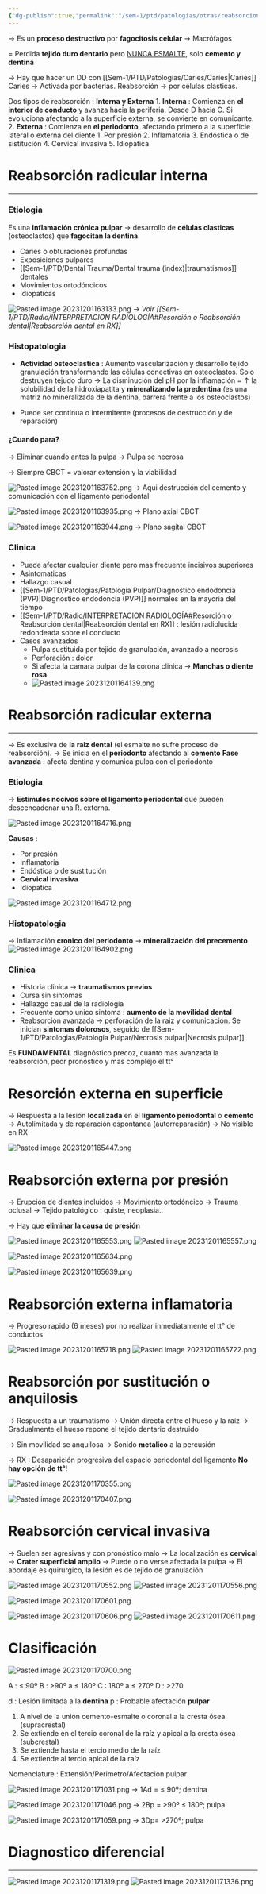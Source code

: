 ```yaml
---
{"dg-publish":true,"permalink":"/sem-1/ptd/patologias/otras/reabsorcion-dental/"}
---
```




→ Es un **proceso destructivo** por **fagocitosis celular** → Macrófagos

= Perdida **tejido duro dentario** pero <u>NUNCA ESMALTE</u>, solo **cemento y dentina**

→ Hay que hacer un DD con [[Sem-1/PTD/Patologias/Caries/Caries\|Caries]]
Caries → Activada por bacterias.
Reabsorción → por células clasticas.

Dos tipos de reabsorción : **Interna y Externa** 
	1. **Interna** : Comienza en **el interior de conducto** y avanza hacia la periferia. Desde D hacia C. Si evoluciona afectando a la superficie externa, se convierte en comunicante.
	2. **Externa** : Comienza en **el periodonto**, afectando primero a la superficie lateral o externa del diente
		1. Por presión
		2. Inflamatoria
		3. Endóstica o de sistitución
		4. Cervical invasiva
		5. Idiopatica

# Reabsorción radicular interna
---

### Etiologia

Es una **inflamación crónica pulpar** → desarrollo de **células clasticas** (osteoclastos) que **fagocitan la dentina**.
- Caries o obturaciones profundas
- Exposiciones pulpares
- [[Sem-1/PTD/Dental Trauma/Dental trauma (index)\|traumatismos]] dentales
- Movimientos ortodóncicos
- Idiopaticas

![Pasted image 20231201163133.png](/img/user/Sem-1/Cirugia%20Bucal%20I/Medias/Pasted%20image%2020231201163133.png)
*→ Voir [[Sem-1/PTD/Radio/INTERPRETACION RADIOLOGÍA#Resorción o Reabsorción dental\|Reabsorción dental en RX]]*

### Histopatologia

- **Actividad osteoclastica** : Aumento vascularización y desarrollo tejido granulación transformando las células conectivas en osteoclastos. Solo destruyen tejudo duro
→ La disminución del pH por la inflamación = ↑ la solubilidad de la hidroxiapatita y **mineralizando la predentina** (es una matriz no mineralizada de la dentina, barrera frente a los osteoclastos)

- Puede ser continua o intermitente (procesos de destrucción y de reparación)

#### ¿Cuando para?
→ Eliminar cuando antes la pulpa
→ Pulpa se necrosa 

→ Siempre CBCT = valorar extensión y la viabilidad

![Pasted image 20231201163752.png](/img/user/Sem-1/Cirugia%20Bucal%20I/Medias/Pasted%20image%2020231201163752.png)
→ Aqui destrucción del cemento y comunicación con el ligamento periodontal

![Pasted image 20231201163935.png](/img/user/Sem-1/Cirugia%20Bucal%20I/Medias/Pasted%20image%2020231201163935.png)
→ Plano axial CBCT

![Pasted image 20231201163944.png](/img/user/Sem-1/Cirugia%20Bucal%20I/Medias/Pasted%20image%2020231201163944.png)
→ Plano sagital CBCT

### Clinica

- Puede afectar cualquier diente pero mas frecuente incisivos superiores
- Asintomaticas
- Hallazgo casual
- [[Sem-1/PTD/Patologias/Patologia Pulpar/Diagnostico endodoncia (PVP)\|Diagnostico endodoncia (PVP)]] normales en la mayoria del tiempo
- [[Sem-1/PTD/Radio/INTERPRETACION RADIOLOGÍA#Resorción o Reabsorción dental\|Reabsorción dental en RX]] : lesión radiolucida redondeada sobre el conducto
- Casos avanzados 
	- Pulpa sustituida por tejido de granulación, avanzado a necrosis
	- Perforación : dolor
	- Si afecta la camara pulpar de la corona clinica → **Manchas o diente rosa**
	- ![Pasted image 20231201164139.png](/img/user/Sem-1/Cirugia%20Bucal%20I/Medias/Pasted%20image%2020231201164139.png)


# Reabsorción radicular externa
---

→ Es exclusiva de **la raiz dental** (el esmalte no sufre proceso de reabsorción).
→ Se inicia en el **periodonto** afectando al **cemento**
**Fase avanzada** : afecta dentina y comunica pulpa con el periodonto

### Etiologia

→ **Estimulos nocivos sobre el ligamento periodontal** que pueden descencadenar una 
R. externa.

![Pasted image 20231201164716.png](/img/user/Sem-1/Cirugia%20Bucal%20I/Medias/Pasted%20image%2020231201164716.png)

**Causas** : 
- Por presión
- Inflamatoria
- Endóstica o de sustitución
- **Cervical invasiva**
- Idiopatica

![Pasted image 20231201164712.png](/img/user/Sem-1/Cirugia%20Bucal%20I/Medias/Pasted%20image%2020231201164712.png)

### Histopatologia

→ Inflamación **cronico del periodonto** → **mineralización del precemento**
![Pasted image 20231201164902.png](/img/user/Sem-1/Cirugia%20Bucal%20I/Medias/Pasted%20image%2020231201164902.png)
### Clinica

- Historia clinica → **traumatismos previos**
- Cursa sin sintomas
- Hallazgo casual de la radiologia
- Frecuente como unico sintoma : **aumento de la movilidad dental**
- Reabsorción avanzada → perforación de la raiz y comunicación. Se inician **sintomas dolorosos**, seguido de [[Sem-1/PTD/Patologias/Patologia Pulpar/Necrosis pulpar\|Necrosis pulpar]]

Es **FUNDAMENTAL** diagnóstico precoz, cuanto mas avanzada la reabsorción, peor pronóstico y mas complejo el tt°

# Resorción externa en superficie

→ Respuesta a la lesión **localizada** en el **ligamento periodontal** o **cemento**
→ Autolimitada y de reparación espontanea (autorreparación)
→ No visible en RX

![Pasted image 20231201165447.png](/img/user/Sem-1/Cirugia%20Bucal%20I/Medias/Pasted%20image%2020231201165447.png)

# Reabsorción externa por presión

→ Erupción de dientes incluidos 
→ Movimiento ortodóncico
→ Trauma oclusal
→ Tejido patológico : quiste, neoplasia..

→ Hay que **eliminar la causa de presión**

![Pasted image 20231201165553.png](/img/user/Sem-1/Cirugia%20Bucal%20I/Medias/Pasted%20image%2020231201165553.png)
![Pasted image 20231201165557.png](/img/user/Sem-1/Cirugia%20Bucal%20I/Medias/Pasted%20image%2020231201165557.png)

![Pasted image 20231201165634.png](/img/user/Sem-1/Cirugia%20Bucal%20I/Medias/Pasted%20image%2020231201165634.png)

![Pasted image 20231201165639.png](/img/user/Sem-1/Cirugia%20Bucal%20I/Medias/Pasted%20image%2020231201165639.png)

# Reabsorción externa inflamatoria

→ Progreso rapido (6 meses) por no realizar inmediatamente el tt° de conductos

![Pasted image 20231201165718.png](/img/user/Sem-1/Cirugia%20Bucal%20I/Medias/Pasted%20image%2020231201165718.png)
![Pasted image 20231201165722.png](/img/user/Sem-1/Cirugia%20Bucal%20I/Medias/Pasted%20image%2020231201165722.png)

# Reabsorción por sustitución o anquilosis

→ Respuesta a un traumatismo
→ Unión directa entre el hueso y la raiz
→ Gradualmente el hueso repone el tejido dentario destruido

→ Sin movilidad se anquilosa
→ Sonido **metalico** a la percusión

→ RX : Desaparición progresiva del espacio periodontal del ligamento
**No hay opción de tt°**! 

![Pasted image 20231201170355.png](/img/user/Sem-1/Cirugia%20Bucal%20I/Medias/Pasted%20image%2020231201170355.png)

![Pasted image 20231201170407.png](/img/user/Sem-1/Cirugia%20Bucal%20I/Medias/Pasted%20image%2020231201170407.png)

# Reabsorción cervical invasiva

→ Suelen ser agresivas y con pronóstico malo
→ La localización es **cervical**
→ **Crater superficial amplio**
→ Puede o no verse afectada la pulpa
→ El abordaje es quirurgico, la lesión es de tejido de granulación

![Pasted image 20231201170552.png](/img/user/Sem-1/Cirugia%20Bucal%20I/Medias/Pasted%20image%2020231201170552.png)
![Pasted image 20231201170556.png](/img/user/Sem-1/Cirugia%20Bucal%20I/Medias/Pasted%20image%2020231201170556.png)

![Pasted image 20231201170601.png](/img/user/Sem-1/Cirugia%20Bucal%20I/Medias/Pasted%20image%2020231201170601.png)

![Pasted image 20231201170606.png](/img/user/Sem-1/Cirugia%20Bucal%20I/Medias/Pasted%20image%2020231201170606.png)
![Pasted image 20231201170611.png](/img/user/Sem-1/Cirugia%20Bucal%20I/Medias/Pasted%20image%2020231201170611.png)

# Clasificación

![Pasted image 20231201170700.png](/img/user/Sem-1/Cirugia%20Bucal%20I/Medias/Pasted%20image%2020231201170700.png)

A : ≤ 90º
B : >90º a ≤ 180º
C : 180º a ≤ 270º
D : >270

d : Lesión limitada a la **dentina**
p : Probable afectación **pulpar**

1. A nivel de la unión cemento-esmalte o coronal a la cresta ósea (supracrestal) 
2. Se extiende en el tercio coronal de la raíz y apical a la cresta ósea (subcrestal) 
3. Se extiende hasta el tercio medio de la raíz 
4. Se extiende al tercio apical de la raíz

Nomenclature : Extensión/Perimetro/Afectacion pulpar

![Pasted image 20231201171031.png](/img/user/Sem-1/Cirugia%20Bucal%20I/Medias/Pasted%20image%2020231201171031.png)
→ 1Ad = ≤ 90º; dentina

![Pasted image 20231201171046.png](/img/user/Sem-1/Cirugia%20Bucal%20I/Medias/Pasted%20image%2020231201171046.png)
→ 2Bp = >90º ≤ 180º; pulpa

![Pasted image 20231201171059.png](/img/user/Sem-1/Cirugia%20Bucal%20I/Medias/Pasted%20image%2020231201171059.png)
→ 3Dp= >270º; pulpa

# Diagnostico diferencial 
---

![Pasted image 20231201171319.png](/img/user/Sem-1/Cirugia%20Bucal%20I/Medias/Pasted%20image%2020231201171319.png)
![Pasted image 20231201171336.png](/img/user/Sem-1/Cirugia%20Bucal%20I/Medias/Pasted%20image%2020231201171336.png)

